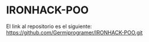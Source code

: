 # IRONHACK-POO
El link al repositorio es el siguiente: https://github.com/Germiprogramer/IRONHACK-POO.git
